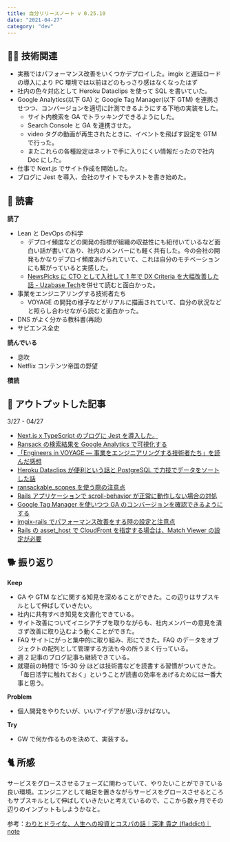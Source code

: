 ```yaml
---
title: 自分リリースノート v 0.25.10
date: "2021-04-27"
category: "dev"
---
```


## 👨‍💻 技術関連

- 実務ではパフォーマンス改善をいくつかデプロイした。imgix と遅延ロードの導入により PC 環境では以前ほどのもっさり感はなくなったはず
- 社内の色々対応として Heroku Dataclips を使って SQL を書いていた。
- Google Analytics(以下 GA) と Google Tag Manager(以下 GTM) を連携させつつ、コンバージョンを適切に計測できるようにする下地の実装をした。
  - サイト内検索を GA でトラッキングできるようにした。
  - Search Console と GA を連携させた。
  - video タグの動画が再生されたときに、イベントを飛ばす設定を GTM で行った。
  - またこれらの各種設定はネットで手に入りにくい情報だったので社内 Doc にした。
- 仕事で Next.js でサイト作成を開始した。
- ブログに Jest を導入、会社のサイトでもテストを書き始めた。

## 📕 読書

**読了**

- Lean と DevOps の科学
  - デプロイ頻度などの開発の指標が組織の収益性にも紐付いているなど面白い話が書いてあり、社内のメンバーにも軽く共有した。今の会社の開発もかなりデプロイ頻度あげられていて、これは自分のモチベーションにも繋がっていると実感した。
  - [NewsPicks に CTO として入社して 1 年で DX Criteria を大幅改善した話 - Uzabase Tech](https://tech.uzabase.com/entry/2021/01/28/190209)を併せて読むと面白かった。
- 事業をエンジニアリングする技術者たち
  - VOYAGE の開発の様子などがリアルに描画されていて、自分の状況などと照らし合わせながら読むと面白かった。
- DNS がよく分かる教科書(再読)
- サピエンス全史

**読んでいる**

- 息吹
- Netflix コンテンツ帝国の野望

**積読**

## 📝 アウトプットした記事

3/27 - 04/27

- [Next.js x TypeScript のブログに Jest を導入した。](https://kenzoblog.vercel.app/posts/jest-beginner)
- [Ransack の検索結果を Google Analytics で可視化する](https://kenzoblog.vercel.app/posts/ga-ransack)
- [「Engineers in VOYAGE ― 事業をエンジニアリングする技術者たち」を読んだ感想](https://kenzoblog.vercel.app/posts/voyage-book)
- [Heroku Dataclips が便利という話と PostgreSQL で力技でデータをソートした話](https://kenzoblog.vercel.app/posts/heroku-dataclip)
- [ransackable_scopes を使う際の注意点](https://kenzoblog.vercel.app/posts/ransackable-scopes)
- [Rails アプリケーションで scroll-behavior が正常に動作しない場合の対処](https://kenzoblog.vercel.app/posts/rails-anchor-link)
- [Google Tag Manager を使いつつ GA のコンバージョンを確認できるようにする](https://kenzoblog.vercel.app/posts/gtm-conversion)
- [imgix-rails でパフォーマンス改善をする時の設定と注意点](https://kenzoblog.vercel.app/posts/imgix-rails)
- [Rails の asset_host で CloudFront を指定する場合は、Match Viewer の設定が必要](https://kenzoblog.vercel.app/posts/rails-asset-host-cloudfront)

## 🐕 振り返り

**Keep**

- GA や GTM などに関する知見を深めることができた。この辺りはサブスキルとして伸ばしていきたい。
- 社内に共有すべき知見を文書化できている。
- サイト改善についてイニシアチブを取りながらも、社内メンバーの意見を潰さず改善に取り込むよう動くことができた。
- FAQ サイトにがっと集中的に取り組み、形にできた。FAQ のデータをオブジェクトの配列として管理する方法も今の所うまく行っている。
- 週 2 記事のブログ記事も継続できている。
- 就寝前の時間で 15-30 分 ほどは技術書などを読書する習慣がついてきた。「毎日活字に触れておく」ということが読書の効率をあげるためには一番大事と思う。

**Problem**

- 個人開発をやりたいが、いいアイデアが思い浮かばない。

**Try**

- GW で何か作るものを決めて、実装する。

## 🐈 所感

サービスをグロースさせるフェーズに関わっていて、やりたいことができている良い環境。エンジニアとして軸足を置きながらサービスをグロースさせるところもサブスキルとして伸ばしていきたいと考えているので、ここから数ヶ月でその辺りのインプットもしようかなと。

参考：[わりとドライな、人生への投資とコスパの話｜深津 貴之 (fladdict)｜ note](https://note.com/fladdict/n/n518c6914c98f)
